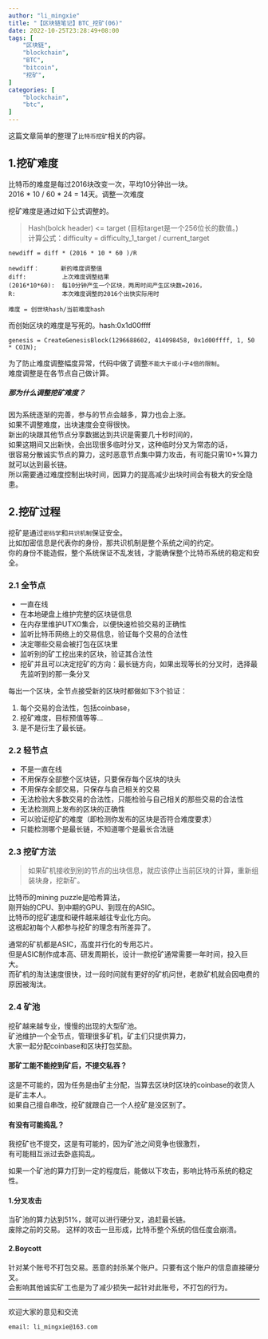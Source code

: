 ```yaml
---
author: "li_mingxie"
title: "【区块链笔记】BTC_挖矿(06)"
date: 2022-10-25T23:28:49+08:00
tags: [
    "区块链",
    "blockchain",
    "BTC",
    "bitcoin",
    "挖矿",
]
categories: [
    "blockchain",
    "btc",
]
---
```


这篇文章简单的整理了`比特币挖矿`相关的内容。  <!--more-->  
  
## 1.挖矿难度

比特币的难度是每过2016块改变一次，平均10分钟出一块。  
2016 \* 10 / 60 \* 24 = 14天。调整一次难度  

挖矿难度是通过如下公式调整的。  

> Hash(bolck header) <= target  (目标target是一个256位长的数值。)  
> 计算公式：difficulty = difficulty_1_target / current_target  

```
newdiff = diff * (2016 * 10 * 60 )/R  

newdiff：      新的难度调整值  
diff:          上次难度调整结果  
(2016*10*60):  每10分钟产生一个区块，两周时间产生区块数=2016，  
R:             本次难度调整的2016个出快实际用时  

难度 = 创世块hash/当前难度hash  
```

而创始区块的难度是写死的。hash:0x1d00ffff  

```
genesis = CreateGenesisBlock(1296688602, 414098458, 0x1d00ffff, 1, 50 * COIN);  
```

为了防止难度调整幅度异常，代码中做了调整`不能大于或小于4倍的限制`。  
难度调整是在各节点自己做计算。  

##### 那为什么调整挖矿难度？

因为系统逐渐的完善，参与的节点会越多，算力也会上涨。  
如果不调整难度，出块速度会变得很快。  
新出的块跟其他节点分享数据达到共识是需要几十秒时间的，  
如果这期间又出新快，会出现很多临时分叉，这种临时分叉为常态的话，  
很容易分散诚实节点的算力，这时恶意节点集中算力攻击，有可能只需10+%算力就可以达到最长链。  
所以需要通过难度控制出块时间，因算力的提高减少出块时间会有极大的安全隐患。  

## 2.挖矿过程

挖矿是通过`密码学`和`共识机制`保证安全。  
比如加密信息是代表你的身份，那共识机制是整个系统之间的约定。  
你的身份不能造假，整个系统保证不乱发钱，才能确保整个比特币系统的稳定和安全。  

### 2.1 全节点

* 一直在线
* 在本地硬盘上维护完整的区块链信息
* 在内存里维护UTXO集合，以便快速检验交易的正确性
* 监听比特币网络上的交易信息，验证每个交易的合法性
* 决定哪些交易会被打包在区块里
* 监听别的矿工挖出来的区块，验证其合法性
* 挖矿并且可以决定挖矿的方向：最长链方向，如果出现等长的分叉时，选择最先监听到的那一条分叉

每出一个区块，全节点接受新的区块时都做如下3个验证：  

1. 每个交易的合法性，包括coinbase，
2. 挖矿难度，目标预值等等...
3. 是不是衍生了最长链。

### 2.2 轻节点

* 不是一直在线
* 不用保存全部整个区块链，只要保存每个区块的块头
* 不用保存全部交易，只保存与自己相关的交易
* 无法检验大多数交易的合法性，只能检验与自己相关的那些交易的合法性
* 无法检测网上发布的区块的正确性
* 可以验证挖矿的难度（即检测你发布的区块是否符合难度要求）
* 只能检测哪个是最长链，不知道哪个是最长合法链

### 2.3 挖矿方法

> 如果矿机接收到别的节点的出块信息，就应该停止当前区块的计算，重新组装块身，挖新矿。  

比特币的mining puzzle是哈希算法，  
刚开始的CPU、到中期的GPU、到现在的ASIC。  
比特币的挖矿速度和硬件越来越往专业化方向。  
这根起初每个人都参与挖矿的理念有所差异了。  

通常的矿机都是ASIC，高度并行化的专用芯片。  
但是ASIC制作成本高、研发周期长，设计一款挖矿通常需要一年时间，投入巨大。  
而矿机的淘汰速度很快，过一段时间就有更好的矿机问世，老款矿机就会因电费的原因被淘汰。

### 2.4 矿池

挖矿越来越专业，慢慢的出现的大型矿池。  
矿池维护一个全节点，管理很多矿机，矿主们只提供算力，  
大家一起分配coinbase和区块打包奖励。

#### 那矿工能不能挖到矿后，不提交私吞？

这是不可能的，因为任务是由矿主分配，当算去区块时区块的coinbase的收货人是矿主本人。  
如果自己擅自串改，挖矿就跟自己一个人挖矿是没区别了。

#### 有没有可能捣乱？

我挖矿也不提交，这是有可能的，因为矿池之间竞争也很激烈，  
有可能相互派过去卧底捣乱。  

如果一个矿池的算力打到一定的程度后，能做以下攻击，影响比特币系统的稳定性。

#### 1.分叉攻击

当矿池的算力达到51%，就可以进行硬分叉，追赶最长链。  
废除之前的交易。 这样的攻击一旦形成，比特币整个系统的信任度会崩溃。

#### 2.Boycott

针对某个账号不打包交易。恶意的封杀某个账户。只要有这个账户的信息直接硬分叉。  
会影响其他诚实矿工也是为了减少损失一起针对此账号，不打包的行为。

----------------------------------------------
欢迎大家的意见和交流

`email: li_mingxie@163.com`
